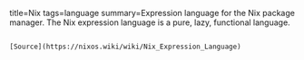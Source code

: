 title=Nix
tags=language
summary=Expression language for the Nix package manager. The Nix expression language is a pure, lazy, functional language.
~~~~~~

[Source](https://nixos.wiki/wiki/Nix_Expression_Language)

